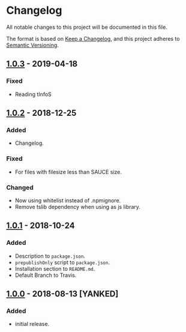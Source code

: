 # Changelog

All notable changes to this project will be documented in this file.

The format is based on [Keep a Changelog](https://keepachangelog.com/en/1.0.0/),
and this project adheres to [Semantic Versioning](https://semver.org/spec/v2.0.0.html).

## [1.0.3] - 2019-04-18

### Fixed

- Reading tInfoS

## [1.0.2] - 2018-12-25

### Added

- Changelog.

### Fixed

- For files with filesize less than SAUCE size.

### Changed

- Now using whitelist instead of .npmignore.
- Remove tslib dependency when using as js library.

## [1.0.1] - 2018-10-24

### Added

- Description to `package.json`.
- `prepublishOnly` script to `package.json`.
- Installation section to `README.md`.
- Default Branch to Travis.

## [1.0.0] - 2018-08-13 [YANKED]

### Added

- initial release.

[1.0.3]: https://github.com/nrlquaker/sauce.js/compare/v1.0.2...v1.0.3
[1.0.2]: https://github.com/nrlquaker/sauce.js/compare/v1.0.1...v1.0.2
[1.0.1]: https://github.com/nrlquaker/sauce.js/compare/v1.0.0...v1.0.1
[1.0.0]: https://github.com/nrlquaker/sauce.js/tree/v1.0.0
